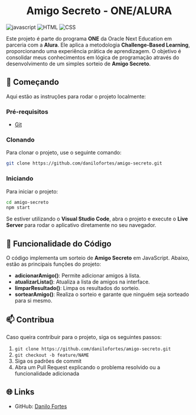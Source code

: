 [JAVASCRIPT__BADGE]: https://img.shields.io/badge/Javascript-000?style=for-the-badge&logo=javascript
[HTML_BADGE]: https://img.shields.io/badge/HTML-239120?logo=html5&logoColor=white&style=for-the-badge
[CSS_BADGE]: https://img.shields.io/badge/CSS-239120?logo=css3&logoColor=white&style=for-the-badge

<h1 align="center" style="font-weight: bold;">Amigo Secreto - ONE/ALURA </h1>

![javascript][JAVASCRIPT__BADGE]
![HTML][HTML_BADGE]
![CSS][CSS_BADGE]

Este projeto é parte do programa **ONE** da Oracle Next Education em parceria com a **Alura**. Ele aplica a metodologia **Challenge-Based Learning**, proporcionando uma experiência prática de aprendizagem. O objetivo é consolidar meus conhecimentos em lógica de programação através do desenvolvimento de um simples sorteio de **Amigo Secreto**.

## 🚀 Começando

Aqui estão as instruções para rodar o projeto localmente:

### Pré-requisitos

- [Git](https://git-scm.com/)

### Clonando

Para clonar o projeto, use o seguinte comando:

```bash
git clone https://github.com/danilofortes/amigo-secreto.git
```

### Iniciando

Para iniciar o projeto:

```bash
cd amigo-secreto
npm start
```
Se estiver utilizando o **Visual Studio Code**, abra o projeto e execute o **Live Server** para rodar o aplicativo diretamente no seu navegador.

## 📍 Funcionalidade do Código

O código implementa um sorteio de **Amigo Secreto** em JavaScript. Abaixo, estão as principais funções do projeto:

- **adicionarAmigo()**: Permite adicionar amigos à lista.
- **atualizarLista()**: Atualiza a lista de amigos na interface.
- **limparResultado()**: Limpa os resultados do sorteio.
- **sortearAmigo()**: Realiza o sorteio e garante que ninguém seja sorteado para si mesmo.

## 📫 Contribua

Caso queira contribuir para o projeto, siga os seguintes passos:

1. `git clone https://github.com/danilofortes/amigo-secreto.git`
2. `git checkout -b feature/NAME`
3. Siga os padrões de commit
4. Abra um Pull Request explicando o problema resolvido ou a funcionalidade adicionada

## 🌐 Links

- GitHub: [Danilo Fortes](https://github.com/danilofortes)

